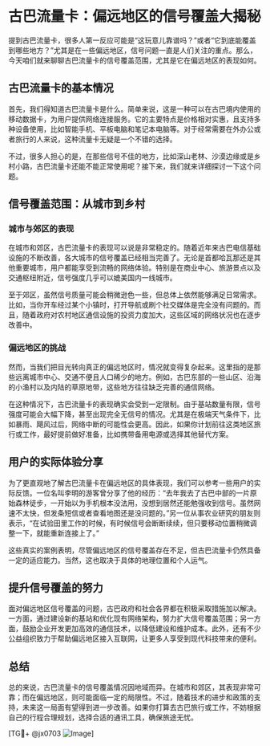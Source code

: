 # 古巴流量卡：偏远地区的信号覆盖大揭秘

提到古巴流量卡，很多人第一反应可能是“这玩意儿靠谱吗？”或者“它到底能覆盖到哪些地方？”尤其是在一些偏远地区，信号问题一直是人们关注的重点。那么，今天咱们就来聊聊古巴流量卡的信号覆盖范围，尤其是它在偏远地区的表现如何。

## 古巴流量卡的基本情况

首先，我们得知道古巴流量卡是什么。简单来说，这是一种可以在古巴境内使用的移动数据卡，为用户提供网络连接服务。它的主要特点是价格相对实惠，且支持多种设备使用，比如智能手机、平板电脑和笔记本电脑等。对于经常需要在外办公或者旅行的人来说，这种流量卡无疑是一个不错的选择。

不过，很多人担心的是，在那些信号不佳的地方，比如深山老林、沙漠边缘或是乡村小路，古巴流量卡还能不能正常使用呢？接下来，我们就来详细探讨一下这个问题。

## 信号覆盖范围：从城市到乡村

### 城市与郊区的表现

在城市和郊区，古巴流量卡的表现可以说是非常稳定的。随着近年来古巴电信基础设施的不断改善，各大城市的信号覆盖已经相当完善了。无论是首都哈瓦那还是其他重要城市，用户都能享受到流畅的网络体验。特别是在商业中心、旅游景点以及交通枢纽附近，信号强度几乎可以媲美国内一线城市。

至于郊区，虽然信号质量可能会稍微逊色一些，但总体上依然能够满足日常需求。比如，当你开车经过某个小镇时，打开导航或刷个社交媒体是完全没有问题的。而且，随着政府对农村地区通信设施的投资力度加大，这些区域的网络状况也在逐步改善中。

### 偏远地区的挑战

然而，当我们把目光转向真正的偏远地区时，情况就变得复杂起来。这里指的是那些远离城市中心、交通不便且人口稀少的地方。例如，古巴东部的一些山区、沿海的小渔村以及内陆的草原地带，这些地方往往缺乏完善的通信网络。

在这种情况下，古巴流量卡的表现确实会受到一定限制。由于基站数量有限，信号强度可能会大幅下降，甚至出现完全无信号的情况。尤其是在极端天气条件下，比如暴雨、飓风过后，网络中断的可能性会更高。因此，如果你计划前往这类地区旅行或工作，最好提前做好准备，比如携带备用电源或选择其他替代方案。

## 用户的实际体验分享

为了更直观地了解古巴流量卡在偏远地区的具体表现，我们可以参考一些用户的实际反馈。一位名叫李明的游客曾分享了他的经历：“去年我去了古巴中部的一片原始森林徒步，一开始以为手机根本没法用，没想到居然还能勉强收到信号。虽然网速不太快，但发条短信或者查看地图还是没问题的。”另一位从事农业研究的朋友则表示，“在试验田里工作的时候，有时候信号会断断续续，但只要移动位置稍微调整一下，就能重新连接上了。”

这些真实的案例表明，尽管偏远地区的信号覆盖存在不足，但古巴流量卡仍然具备一定的适应能力。当然，这也取决于具体的地理位置和个人运气。

## 提升信号覆盖的努力

面对偏远地区信号覆盖的问题，古巴政府和社会各界都在积极采取措施加以解决。一方面，通过建设新的基站和优化现有网络架构，努力扩大信号覆盖范围；另一方面，鼓励企业开发更加高效的通信技术，以降低建设和维护成本。此外，还有不少公益组织致力于帮助偏远地区接入互联网，让更多人享受到现代科技带来的便利。

## 总结

总的来说，古巴流量卡的信号覆盖情况因地域而异。在城市和郊区，其表现非常可靠；而在偏远地区，则可能面临一定的局限性。不过，随着技术的进步和政策的支持，未来这一局面有望得到进一步改善。如果你打算去古巴旅行或工作，不妨根据自己的行程合理规划，选择合适的通讯工具，确保旅途无忧。

[TG💪+ @jx0703 ![Image](https://github.com/user-attachments/assets/dbca1d08-cadb-493c-b0ec-ad6f7a83f270)]
